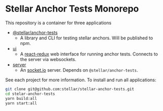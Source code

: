 # Stellar Anchor Tests Monorepo

This repository is a container for three applications

- [@stellar/anchor-tests](./@stellar/anchor-tests)
	- A library and CLI for testing stellar anchors. Will be published to npm.
- [ui](./ui)
	- A [react-redux](https://react-redux.js.org/) web interface for running anchor tests. Connects to the server via websockets.
- [server](./server)
	- An [socket.io](socket.io) server. Depends on `@stellar/anchor-tests`.

See each project for more information. To install and run all applications:

```sh
git clone git@github.com:stellar/stellar-anchor-tests.git
cd stelar-anchor-tests
yarn build:all
yarn start:all
```